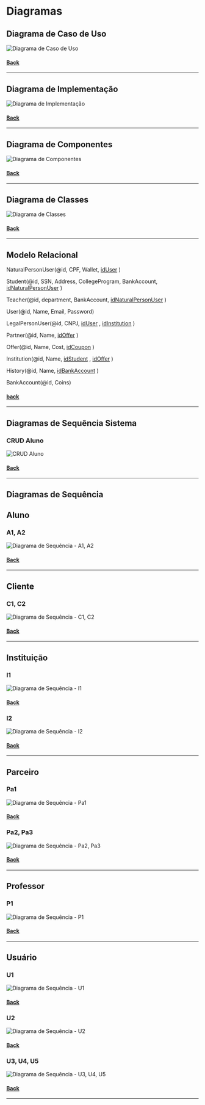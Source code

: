 # Diagramas

## Diagrama de Caso de Uso
![Diagrama de Caso de Uso](./img/Caso%20de%20Uso.png)

#### [Back](../README.md)

---

## Diagrama de Implementação
![Diagrama de Implementação](./img/Diagrama%20de%20Implementa%C3%A7%C3%A3o.png)

#### [Back](../README.md)

---

## Diagrama de Componentes
![Diagrama de Componentes](./img/Diagrama%20de%20Componentes.png)

#### [Back](../README.md)

---

## Diagrama de Classes
![Diagrama de Classes](./img/Diagrama%20de%20Classes.png)

#### [Back](../README.md)

---
## Modelo Relacional

NaturalPersonUser(@id, CPF, Wallet, [idUser](./Mapeamento%20Modelo%20Relacional.md) )

Student(@id, SSN, Address, CollegeProgram, BankAccount, [idNaturalPersonUser](./Mapeamento%20Modelo%20Relacional.md) )

Teacher(@id, department, BankAccount, [idNaturalPersonUser](./Mapeamento%20Modelo%20Relacional.md) )

User(@id, Name, Email, Password)

LegalPersonUser(@id, CNPJ, [idUser](./Mapeamento%20Modelo%20Relacional.md) , [idInstitution](./Mapeamento%20Modelo%20Relacional.md) )

Partner(@id, Name, [idOffer](./Mapeamento%20Modelo%20Relacional.md) )

Offer(@id, Name, Cost, [idCoupon](./Mapeamento%20Modelo%20Relacional.md) )

Institution(@id, Name, [idStudent](./Mapeamento%20Modelo%20Relacional.md) , [idOffer](./Mapeamento%20Modelo%20Relacional.md) )

History(@id, Name, [idBankAccount](./Mapeamento%20Modelo%20Relacional.md) )

BankAccount(@id, Coins)

#### [back](../README.md)

---

## Diagramas de Sequência Sistema
### CRUD Aluno
![CRUD Aluno](./img/Diagrama%20de%20Sequencia%20Sistema/Aluno/CRUD%20Aluno.png)
#### [Back](../README.md)

---

## Diagramas de Sequência
## Aluno
### A1, A2
![Diagrama de Sequência - A1, A2](./img/Diagramas%20de%20Sequencia/Aluno-A%23/A1_A2.png)
#### [Back](../README.md)
---
## Cliente
### C1, C2
![Diagrama de Sequência - C1, C2](./img/Diagramas%20de%20Sequencia/Cliente-C%23/C1_C2.png)
#### [Back](../README.md)
---
## Instituição
### I1
![Diagrama de Sequência - I1](./img/Diagramas%20de%20Sequencia/Institui%C3%A7%C3%A3o-I%23/I1.png)
#### [Back](../README.md)
### I2
![Diagrama de Sequência - I2](./img/Diagramas%20de%20Sequencia/Institui%C3%A7%C3%A3o-I%23/I2.png)
#### [Back](../README.md)
---
## Parceiro
### Pa1
![Diagrama de Sequência - Pa1](./img/Diagramas%20de%20Sequencia/Parceiro-Pa%23/Pa1.png)
#### [Back](../README.md)
### Pa2, Pa3
![Diagrama de Sequência - Pa2, Pa3](./img/Diagramas%20de%20Sequencia/Parceiro-Pa%23/Pa2_Pa3.png)
#### [Back](../README.md)
---
## Professor
### P1
![Diagrama de Sequência - P1](./img/Diagramas%20de%20Sequencia/Professor-P%23/P1.png)
#### [Back](../README.md)
---
## Usuário
### U1
![Diagrama de Sequência - U1](./img/Diagramas%20de%20Sequencia/Usu%C3%A1rio-U%23/U1.png)
#### [Back](../README.md)
### U2
![Diagrama de Sequência - U2](./img/Diagramas%20de%20Sequencia/Usu%C3%A1rio-U%23/U2.png)
#### [Back](../README.md)
### U3, U4, U5
![Diagrama de Sequência - U3, U4, U5](./img/Diagramas%20de%20Sequencia/Usu%C3%A1rio-U%23/U3_U4_U5.png)
#### [Back](../README.md)
---